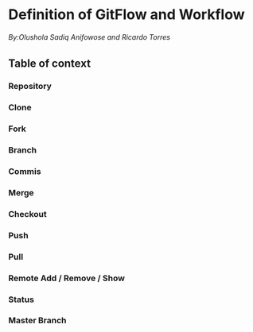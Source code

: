 # Definition of GitFlow and Workflow 
###### By:Olushola Sadiq Anifowose and Ricardo Torres 
## Table of context 
### Repository
### Clone
### Fork
### Branch
### Commis
### Merge
### Checkout
### Push
### Pull 
### Remote Add / Remove / Show
### Status
### Master Branch
